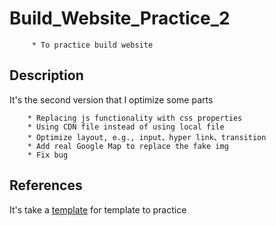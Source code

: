 # Build_Website_Practice_2

         * To practice build website
         
         
## Description

It's the second version that I optimize some parts

        * Replacing js functionality with css properties
        * Using CDN file instead of using local file 
        * Optimize layout, e.g., input、hyper link、transition
        * Add real Google Map to replace the fake img 
        * Fix bug
        
## References
It's take a [template](https://livedemo00.template-help.com/wt_58200/) for template to practice
